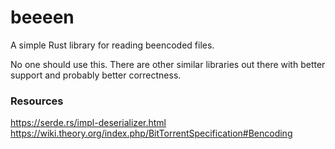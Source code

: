 # beeeen

A simple Rust library for reading beencoded files.

No one should use this. There are other similar libraries out there
with better support and probably better correctness.

### Resources

https://serde.rs/impl-deserializer.html
https://wiki.theory.org/index.php/BitTorrentSpecification#Bencoding
